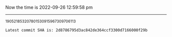 Now the time is 2022-09-26 12:59:58 pm

---

<small>190521853207801530915967309706113</small>

```txt
Latest commit SHA is: 2d8786795d3ac842de364ccf3300d7166000f29b
```
